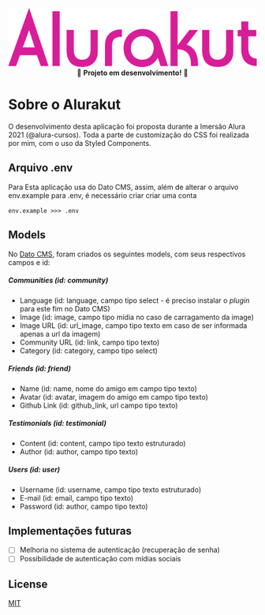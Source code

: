  <span style="display:block;text-align:center">![Alurakut](https://raw.githubusercontent.com/guto-moraes/Alurakut/Aula04/src/assets/images/alurakut-login.svg)</div>
 <span style="display:block;text-align:center">:wrench: **Projeto em desenvolvimento!** :hammer:</span>
# Sobre o Alurakut

O desenvolvimento desta aplicação foi proposta durante a Imersão Alura 2021 (@alura-cursos). Toda a parte de customização do CSS foi realizada por mim, com o uso da Styled Components.

## Arquivo .env
Para Esta aplicação usa do Dato CMS, assim, além de alterar o arquivo env.example para .env, é necessário criar criar uma conta
```env
env.example >>> .env
```

## Models 

No [Dato CMS](https://pages.github.com/), foram criados os seguintes models, com seus respectivos campos e id:

##### Communities  (id: community)
- Language (id: language, campo tipo select - é preciso instalar o *plugin* para este fim no Dato CMS)
- Image (id: image, campo tipo mídia no caso de carragamento da image)
- Image URL (id: url_image, campo tipo texto em caso de ser informada apenas a url da imagem)
- Community URL (id: link, campo tipo texto)
- Category (id: category, campo tipo select)
  
##### Friends (id: friend)
- Name (id: name, nome do amigo em campo tipo texto)
- Avatar (id: avatar, imagem do amigo em campo tipo texto)
- Github Link (id: github_link, url campo tipo texto)

##### Testimonials (id: testimonial)
- Content (id: content, campo tipo texto estruturado)
- Author (id: author, campo tipo texto)

##### Users (id: user)
- Username (id: username, campo tipo texto estruturado)
- E-mail (id: email, campo tipo texto)
- Password (id: author, campo tipo texto)

## Implementações futuras
- [ ] Melhoria no sistema de autenticação (recuperação de senha)
- [ ] Possibilidade de autenticação com mídias sociais

## License
[MIT](https://choosealicense.com/licenses/mit/)
